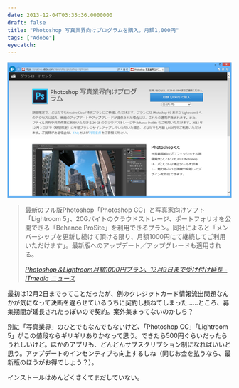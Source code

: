 ```yaml
---
date: 2013-12-04T03:35:36.0000000
draft: false
title: "Photoshop 写真業界向けプログラムを購入。月額1,000円"
tags: ["Adobe"]
eyecatch: 
---
```

<p><span itemscope itemtype="http://schema.org/Photograph"><img src="20131204033229.png" alt="f:id:daruyanagi:20131204033229p:plain" title="f:id:daruyanagi:20131204033229p:plain" class="hatena-fotolife" itemprop="image"></span><br />
</p>

<blockquote cite="http://www.itmedia.co.jp/news/articles/1312/03/news082.html">
<p>最新のフル版Photoshop「Photoshop CC」と写真家向けソフト「Lightroom 5」、20Gバイトのクラウドストレージ、ポートフォリオを公開できる「Behance ProSite」を利用できるプラン。同社によると「メンバーシップを更新し続けて頂ける限り、月額1000円にて継続してご利用いただけます」。最新版へのアップデート／アップグレードも適用される。</p>

<cite><a href="http://www.itmedia.co.jp/news/articles/1312/03/news082.html">Photoshop&#xFF06;Lightroom&#x6708;&#x984D;1000&#x5186;&#x30D7;&#x30E9;&#x30F3;&#x3001;12&#x6708;9&#x65E5;&#x307E;&#x3067;&#x53D7;&#x3051;&#x4ED8;&#x3051;&#x5EF6;&#x9577; - ITmedia &#x30CB;&#x30E5;&#x30FC;&#x30B9;</a></cite>
</blockquote>
<p>最初は12月2日までってことだったが、例のクレジットカード情報流出問題なんかが気になって決断を遅らせているうちに契約し損ねてしまった……ところ、募集期間が延長されたっぽいので契約。案外集まってないのかしら？</p><p>別に「写真業界」のひとでもなんでもないけど、「Photoshop CC」「Lightroom 5」がこの値段ならギリギリありかなって思う。できたら500円ぐらいだったらうれしいけど。ほかのアプリも、どんどんサブスクリプション制になればいいと思う。アップデートのインセンティブも向上するしね（同じお金を払うなら、最新版のほうがお得でしょう？）。</p><p>インストールはめんどくさくてまだしていない。</p>
